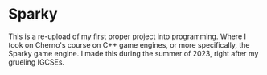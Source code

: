# Sparky
This is a re-upload of my first proper project into programming. Where I took on Cherno's course on C++ game engines, or more specifically, the Sparky game engine. I made this during the summer of 2023, right after my grueling IGCSEs.
